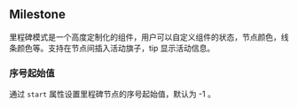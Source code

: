 <div class="demo-header">
<p class="overviewicon">
  <span class="wapi-navigation-steps"/>
</p>

## Milestone

<nova-uxlink widget-name="Steps"></nova-uxlink>

里程碑模式是一个高度定制化的组件，用户可以自定义组件的状态，节点颜色，线条颜色等。支持在节点间插入活动旗子，tip 显示活动信息。
</div>

### 序号起始值

通过 `start` 属性设置里程碑节点的序号起始值，默认为 -1 。

<nova-demo-view link="milestone/start-index"></nova-demo-view>

<br>
